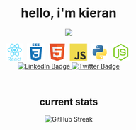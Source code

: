 <h1 align="center">hello, i'm kieran</h1>

<p align="center"><img src="https://github.com/notkieranlul/notkieranlul/assets/85199718/920f6d04-b4b1-48fb-bdb1-9894a8ff8852"></p>

<div align="center">
  <img src="https://github.com/devicons/devicon/blob/master/icons/react/react-original-wordmark.svg" title="React" alt="React" width="40" height="40"/>&nbsp;
  <img src="https://github.com/devicons/devicon/blob/master/icons/css3/css3-plain-wordmark.svg"  title="CSS3" alt="CSS" width="40" height="40"/>&nbsp;
  <img src="https://github.com/devicons/devicon/blob/master/icons/html5/html5-original.svg" title="HTML5" alt="HTML" width="40" height="40"/>&nbsp;
  <img src="https://github.com/devicons/devicon/blob/master/icons/javascript/javascript-original.svg" title="JavaScript" alt="JavaScript" width="40" height="40"/>&nbsp;
  <img src="https://github.com/devicons/devicon/blob/master/icons/python/python-original.svg" title="Python"  alt="Python" width="40" height="40"/>&nbsp;
  <img src="https://github.com/devicons/devicon/blob/master/icons/nodejs/nodejs-original.svg" title="NodeJS" alt="NodeJS" width="40" height="40"/>&nbsp;
</div>

<div id="badges" align="center">
  
  <a href="https://www.linkedin.com/in/kierandwallace/">
    <img src="https://img.shields.io/badge/LinkedIn-blue?style=for-the-badge&logo=linkedin&logoColor=white" alt="LinkedIn Badge"/>
  </a>
  
  <a href="https://twitter.com/kieranlul">
    <img src="https://img.shields.io/badge/Twitter-blue?style=for-the-badge&logo=twitter&logoColor=white" alt="Twitter Badge"/>
  </a>
</div>

<p align="center"><img src="https://komarev.com/ghpvc/?username=notkieranlul&style=flat-square&color=blue" alt=""></p>
<h2 align="center">current stats</h2>
<p align="center"><href="https://git.io/streak-stats"><img src="http://github-readme-streak-stats.herokuapp.com?user=notkieranlul&theme=transparent&hide_border=true" alt="GitHub Streak" /></p>
